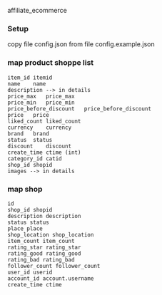 affiliate_ecommerce
### Setup
copy file config.json from file config.example.json

### map product shoppe list
```
item_id	itemid
name	name
description	--> in details
price_max	price_max
price_min	price_min
price_before_discount	price_before_discount
price	price
liked_count	liked_count
currency	currency
brand	brand
status	status
discount	discount
create_time	ctime (int)
category_id	catid
shop_id	shopid
images --> in details

```

### map shop

```
id
shop_id	shopid
description	description
status status
place place
shop_location shop_location
item_count item_count
rating_star rating_star
rating_good rating_good
rating_bad rating_bad
follower_count follower_count
user_id userid
account_id account.username
create_time ctime
```